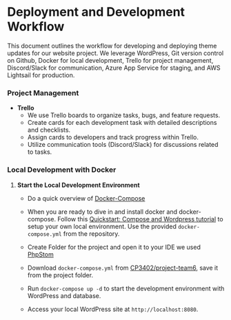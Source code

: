 # Deployment and Development Workflow

This document outlines the workflow for developing and deploying theme updates for our website project. We leverage WordPress, Git version control on Github, Docker for local development, Trello for project management, Discord/Slack for communication, Azure App Service for staging, and AWS Lightsail for production.

### Project Management
- **Trello**
    - We use Trello boards to organize tasks, bugs, and feature requests.
    - Create cards for each development task with detailed descriptions and checklists.
    - Assign cards to developers and track progress within Trello.
    - Utilize communication tools (Discord/Slack) for discussions related to tasks.

### Local Development with Docker

1. **Start the Local Development Environment**

     - Do a quick overview of [Docker-Compose](https://docs.docker.com/compose) 
    - When you are ready to dive in and install docker and docker-compose. 
Follow this [Quickstart: Compose and Wordpress tutorial](https://github.com/docker/awesome-compose/tree/master/official-documentation-samples/wordpress/) to setup your own local environment. Use the provided `docker-compose.yml` from the repository.

    - Create Folder for the project and open it to your IDE we used [PhpStom](https://www.jetbrains.com/phpstorm/download/#section=windows)

    - Download `docker-compose.yml` from [CP3402/project-team6](https://github.com/cp3402-students/project-team6/blob/main/docker-compose.yml), save it from the project folder.

    - Run `docker-compose up -d` to start the development environment with WordPress and database.

    - Access your local WordPress site at `http://localhost:8080`.
    
